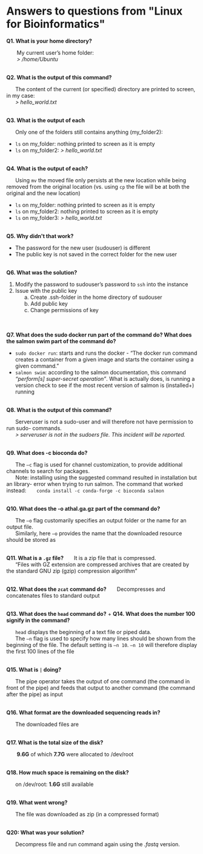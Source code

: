 # Answers to questions from "Linux for Bioinformatics"

**Q1. What is your home directory?**

&nbsp;&nbsp;&nbsp;&nbsp;&nbsp;&nbsp; My current user’s home folder:<br>
&nbsp;&nbsp;&nbsp;&nbsp;&nbsp;&nbsp; *&gt; /home/Ubuntu*
<br><br>

**Q2. What is the output of this command?**

&nbsp;&nbsp;&nbsp;&nbsp;&nbsp;&nbsp;The content of the current (or specified) directory are printed to screen, in my case: <br>
&nbsp;&nbsp;&nbsp;&nbsp;&nbsp;&nbsp;*&gt; hello_world.txt*
<br><br>

**Q3. What is the output of each**

&nbsp;&nbsp;&nbsp;&nbsp;&nbsp;&nbsp;Only one of the folders still contains anything (my_folder2):
* `ls` on my_folder: nothing printed to screen as it is empty
* `ls` on my_folder2: *&gt; hello_world.txt*
<br><br>

**Q4. What is the output of each?**

&nbsp;&nbsp;&nbsp;&nbsp;&nbsp;&nbsp;Using `mv` the moved file only persists at the new location while being removed from
the original location (vs. using `cp` the file will be at both the original and the new
location)
 * `ls` on my_folder: nothing printed to screen as it is empty
 * `ls` on my_folder2: nothing printed to screen as it is empty
 * `ls` on my_folder3: *&gt; hello_world.txt*
<br><br>

**Q5. Why didn&#39;t that work?**

 * The password for the new user (sudouser) is different
 * The public key is not saved in the correct folder for the new user
<br><br>

**Q6. What was the solution?**

1. Modify the password to sudouser’s password to `ssh` into the instance<br>
2. Issue with the public key<br>
&nbsp;&nbsp;&nbsp;&nbsp;&nbsp;&nbsp;a. Create .ssh-folder in the home directory of sudouser<br>
&nbsp;&nbsp;&nbsp;&nbsp;&nbsp;&nbsp;b. Add public key<br>
&nbsp;&nbsp;&nbsp;&nbsp;&nbsp;&nbsp;c. Change permissions of key<br>
<br><br>

**Q7. What does the sudo docker run part of the command do? What does the
salmon swim part of the command do?**

 * `sudo docker run`: starts and runs the docker - “The docker run command
creates a container from a given image and starts the container using a given
command.”
 * `salmon swim`: according to the salmon documentation, this command
*“perform[s] super-secret operation”*. What is actually does, is running a version
check to see if the most recent version of salmon is (installed+) running
<br><br>

**Q8. What is the output of this command?**

&nbsp;&nbsp;&nbsp;&nbsp;&nbsp;&nbsp;Serveruser is not a sudo-user and will therefore not have permission to run sudo-
commands.<br>
&nbsp;&nbsp;&nbsp;&nbsp;&nbsp;&nbsp;*&gt; serveruser is not in the sudoers file. This incident will be reported.*
<br><br>

**Q9. What does -c bioconda do?**

&nbsp;&nbsp;&nbsp;&nbsp;&nbsp;&nbsp;The `–c` flag is used for channel customization, to provide additional channels to
search for packages.<br>
&nbsp;&nbsp;&nbsp;&nbsp;&nbsp;&nbsp;Note: installing using the suggested command resulted in installation but an library-
error when trying to run salmon. The command that worked instead:
&nbsp;&nbsp;&nbsp;&nbsp;&nbsp;&nbsp;`conda install -c conda-forge -c bioconda salmon`
<br><br>

**Q10. What does the -o athal.ga.gz part of the command do?**

&nbsp;&nbsp;&nbsp;&nbsp;&nbsp;&nbsp;The `–o` flag customarily specifies an output folder or the name for an output file.<br>
&nbsp;&nbsp;&nbsp;&nbsp;&nbsp;&nbsp;Similarly, here `–o` provides the name that the downloaded resource should be stored
as
<br><br>

**Q11. What is a `.gz` file?**
&nbsp;&nbsp;&nbsp;&nbsp;&nbsp;&nbsp;It is a zip file that is compressed.<br>
&nbsp;&nbsp;&nbsp;&nbsp;&nbsp;&nbsp;“Files with GZ extension are compressed archives that are created by the standard
GNU zip (gzip) compression algorithm”
<br><br>

**Q12. What does the `zcat` command do?**
&nbsp;&nbsp;&nbsp;&nbsp;&nbsp;&nbsp;Decompresses and concatenates files to standard output
<br><br>

**Q13. What does the `head` command do?** + **Q14. What does the number 100
signify in the command?**

&nbsp;&nbsp;&nbsp;&nbsp;&nbsp;&nbsp;`head` displays the beginning of a text file or piped data.<br>
&nbsp;&nbsp;&nbsp;&nbsp;&nbsp;&nbsp;The `–n` flag is used to specify how many lines should be shown from the beginning of the file. The default setting is
`–n 10`. `–n 10` will therefore display the first 100 lines of the file
<br><br>

**Q15. What is `|` doing?**

&nbsp;&nbsp;&nbsp;&nbsp;&nbsp;&nbsp;The pipe operator takes the output of one command (the command in front of the
pipe) and feeds that output to another command (the command after the pipe) as
input
<br><br>

**Q16. What format are the downloaded sequencing reads in?**

&nbsp;&nbsp;&nbsp;&nbsp;&nbsp;&nbsp;The downloaded files are
<br><br>

**Q17. What is the total size of the disk?**

&nbsp;&nbsp;&nbsp;&nbsp;&nbsp;&nbsp; **9.6G** of which **7.7G** were allocated to /dev/root
<br><br>

**Q18. How much space is remaining on the disk?**

&nbsp;&nbsp;&nbsp;&nbsp;&nbsp;&nbsp;on /dev/root: **1.6G** still available
<br><br>

**Q19. What went wrong?**

&nbsp;&nbsp;&nbsp;&nbsp;&nbsp;&nbsp;The file was downloaded as zip (in a compressed format)
<br><br>

**Q20: What was your solution?**

&nbsp;&nbsp;&nbsp;&nbsp;&nbsp;&nbsp;Decompress file and run command again using the *.fastq* version.





